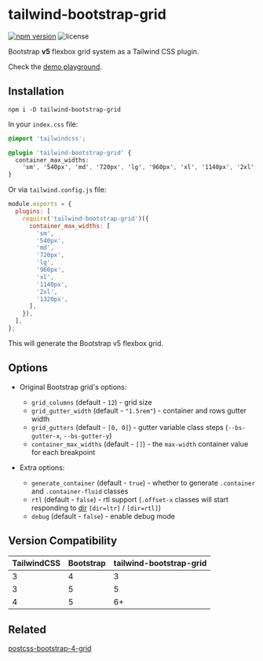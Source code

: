 # tailwind-bootstrap-grid

[![npm version](https://img.shields.io/npm/v/tailwind-bootstrap-grid)](https://www.npmjs.com/package/tailwind-bootstrap-grid)
![license](https://img.shields.io/npm/l/tailwind-bootstrap-grid)

Bootstrap **v5** flexbox grid system as a Tailwind CSS plugin.

Check the [demo playground](https://tailwind-bootstrap-grid.netlify.app/).

## Installation

```shell
npm i -D tailwind-bootstrap-grid
```

In your `index.css` file:

```css
@import 'tailwindcss';

@plugin 'tailwind-bootstrap-grid' {
  container_max_widths:
    'sm', '540px', 'md', '720px', 'lg', '960px', 'xl', '1140px', '2xl', '1320px';
}
```

Or via `tailwind.config.js` file:

```js
module.exports = {
  plugins: [
    require('tailwind-bootstrap-grid')({
      container_max_widths: [
        'sm',
        '540px',
        'md',
        '720px',
        'lg',
        '960px',
        'xl',
        '1140px',
        '2xl',
        '1320px',
      ],
    }),
  ],
};
```

This will generate the Bootstrap v5 flexbox grid.

## Options

- Original Bootstrap grid's options:

  - `grid_columns` (default - `12`) - grid size
  - `grid_gutter_width` (default - `"1.5rem"`) - container and rows gutter width
  - `grid_gutters` (default - `[0, 0]`) - gutter variable class steps
    (`--bs-gutter-x`, `--bs-gutter-y`)
  - `container_max_widths` (default - `[]`) - the `max-width` container value for
    each breakpoint

- Extra options:
  - `generate_container` (default - `true`) - whether to generate `.container` and
    `.container-fluid` classes
  - `rtl` (default - `false`) - rtl support (`.offset-x` classes will start
    responding to [dir](https://www.w3schools.com/tags/att_global_dir.asp)
    `[dir=ltr]` / `[dir=rtl]`)
  - `debug` (default - `false`) - enable debug mode

## Version Compatibility

| TailwindCSS | Bootstrap | tailwind-bootstrap-grid |
| ----------- | --------- | ----------------------- |
| 3           | 4         | 3                       |
| 3           | 5         | 5                       |
| 4           | 5         | 6+                      |

## Related

[postcss-bootstrap-4-grid](https://github.com/johnwatkins0/postcss-bootstrap-4-grid)
